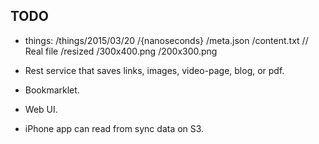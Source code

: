 ## TODO

* things:
    /things/2015/03/20
        /{nanoseconds}
            /meta.json
            /content.txt // Real file
            /resized
                /300x400.png
                /200x300.png

* Rest service that saves links, images, video-page, blog, or pdf.

* Bookmarklet.

* Web UI.

* iPhone app can read from sync data on S3.